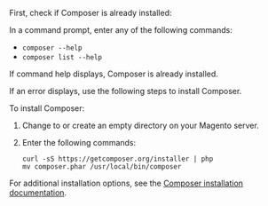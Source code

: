 First, check if Composer is already installed:

In a command prompt, enter any of the following commands:

- `composer --help`
- `composer list --help`

If command help displays, Composer is already installed.

If an error displays, use the following steps to install Composer.

To install Composer:

1.	Change to or create an empty directory on your Magento server.

2.	Enter the following commands:

		curl -sS https://getcomposer.org/installer | php
		mv composer.phar /usr/local/bin/composer

For additional installation options, see the [Composer installation documentation](https://getcomposer.org/download/).
